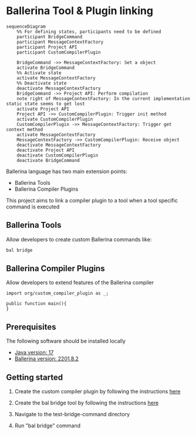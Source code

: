 # Ballerina Tool & Plugin linking

```mermaid
sequenceDiagram
    %% For defining states, participants need to be defined
    participant BridgeCommand
    participant MessageContextFactory
    participant Project API
    participant CustomCompilerPlugin
    
    BridgeCommand ->> MessageContextFactory: Set a object
    activate BridgeCommand
    %% Activate state
    activate MessageContextFactory
    %% Deactivate state
    deactivate MessageContextFactory
    BridgeCommand ->> Project API: Perform compilation
    note right of MessageContextFactory: In the current implementation static state seems to get lost
    activate Project API
    Project API ->> CustomCompilerPlugin: Trigger init method
    activate CustomCompilerPlugin
    CustomCompilerPlugin ->> MessageContextFactory: Trigger get context method
    activate MessageContextFactory
    MessageContextFactory ->> CustomCompilerPlugin: Receive object
    deactivate MessageContextFactory
    deactivate Project API
    deactivate CustomCompilerPlugin
    deactivate BridgeCommand
```

Ballerina language has two main extension points:
- Ballerina Tools
- Ballerina Compiler Plugins

This project aims to link a compiler plugin to a tool when a tool specific command is executed

## Ballerina Tools

Allow developers to create custom Ballerina commands like:
```cmd
bal bridge
```

## Ballerina Compiler Plugins

Allow developers to extend features of the Ballerina compiler
```bal
import org/custom_compiler_plugin as _;

public function main(){
}
```

## Prerequisites

The following software should be installed locally

- [Java version: 17](https://adoptium.net/temurin/releases/?version=17)
- [Ballerina version: 2201.8.2](https://ballerina.io/downloads/archived/#swan-lake-archived-versions)

## Getting started

1. Create the custom compiler plugin by following the
   instructions [here](https://github.com/Xenowa/ballerina-tool-plugin-bridge/tree/main/CustomCompilerPlugin)

2. Create the bal bridge tool by following the
   instructions [here](https://github.com/Xenowa/ballerina-tool-plugin-bridge/tree/main/BridgeCommand)

3. Navigate to the test-bridge-command directory

4. Run "bal bridge" command